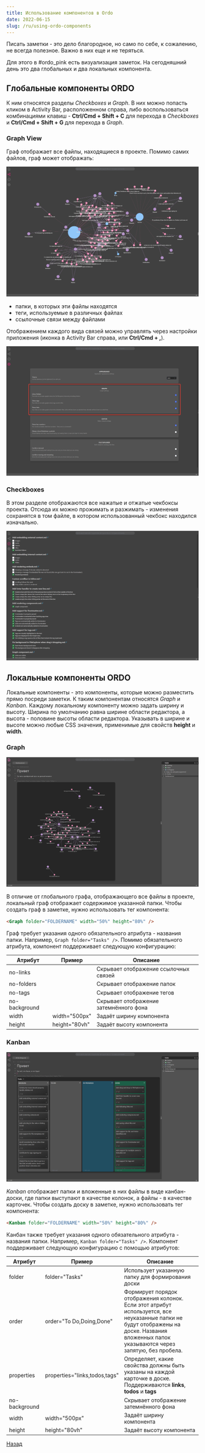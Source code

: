 ```yaml
---
title: Использование компонентов в Ordo
date: 2022-06-15
slug: /ru/using-ordo-components
---
```


Писать заметки - это дело благородное, но само по себе, к сожалению, не всегда полезное. Важно в них еще и не теряться.

Для этого в #ordo_pink есть визуализация заметок. На сегодняшний день это два глобальных и два локальных компонента.

## Глобальные компоненты ORDO

К ним относятся разделы _Checkboxes_ и _Graph_. В них можно попасть кликом в Activity Bar, расположенном справа, либо воспользоваться
комбинациями клавиш - **Ctrl/Cmd + Shift + C** для перехода в _Checkboxes_ и **Ctrl/Cmd + Shift + G** для перехода в _Graph_.

### Graph View

Граф отображает все файлы, находящиеся в проекте. Помимо самих файлов, граф может отображать:

![Graph View](./graph.png)

- папки, в которых эти файлы находятся
- теги, используемые в различных файлах
- ссылочные связи между файлами

Отображением каждого вида связей можно управлять через настройки приложения (иконка в Activity Bar справа, или **Ctrl/Cmd + ,**).

![Graph Settings](./settings.png)

### Checkboxes

В этом разделе отображаются все нажатые и отжатые чекбоксы проекта. Отсюда их можно прожимать и разжимать - изменения сохранятся
в том файле, в котором использованный чекбокс находился изначально.

![Checkboxes](./checkboxes.png)

## Локальные компоненты ORDO

Локальные компоненты - это компоненты, которые можно разместить прямо посреди заметки. К таким компонентам относятся _Graph_
и _Kanban_. Каждому локальному компоненту можно задать ширину и высоту. Ширина по умолчанию равна ширине области редактора, а высота -
половине высоты области редактора. Указывать в ширине и высоте можно любые CSS значения, применимые для свойств **height** и **width**.

### Graph

![Done](./done.png)

В отличие от глобального графа, отображающего все файлы в проекте, локальный граф отображает содержимое указанной папки. Чтобы создать
граф в заметке, нужно использовать тег компонента:

```markdown
<Graph folder="FOLDERNAME" width="50%" height="80%" />
```

Граф требует указания одного обязательного атрибута - названия папки. Например, `Graph folder="Tasks" />`. Помимо обязательного атрибута,
компонент поддерживает следующую конфигурацию:

| Атрибут       | Пример        | Описание                               |
| ------------- | ------------- | -------------------------------------- |
| no-links      |               | Скрывает отображение ссылочных связей  |
| no-folders    |               | Скрывает отображение папок             |
| no-tags       |               | Скрывает отображение тегов             |
| no-background |               | Скрывает отображение затемнённого фона |
| width         | width="500px" | Задаёт ширину компонента               |
| height        | height="80vh" | Задаёт высоту компонента               |

### Kanban

![All the Things](./all-the-things.png)

_Kanban_ отображает папки и вложенные в них файлы в виде канбан-доски, где папки выступают в качестве колонок, а файлы - в качестве
карточек. Чтобы создать доску в заметке, нужно использовать тег компонента:

```markdown
<Kanban folder="FOLDERNAME" width="50%" height="80%" />
```

Канбан также требует указания одного обязательного атрибута - названия папки. Например, `Kanban folder="Tasks" />`.
Компонент поддерживает следующую конфигурацию с помощью атрибутов:

| Атрибут       | Пример                        | Описание                                                                                                                                                                                    |
| ------------- | ----------------------------- | ------------------------------------------------------------------------------------------------------------------------------------------------------------------------------------------- |
| folder        | folder="Tasks"                | Использует указанную папку для формирования доски                                                                                                                                           |
| order         | order="To Do,Doing,Done"      | Формирует порядок отображения колонок. Если этот атрибут используется, все неуказанные папки не будут отображены на доске. Названия вложенных папок указываются через запятую, без пробела. |
| properties    | properties="links,todos,tags" | Определяет, какие свойства должны быть указаны на каждой карточке в доске. Поддерживаются **links**, **todos** и **tags**                                                                   |
| no-background |                               | Скрывает отображение затемнённого фона                                                                                                                                                      |
| width         | width="500px"                 | Задаёт ширину компонента                                                                                                                                                                    |
| height        | height="80vh"                 | Задаёт высоту компонента                                                                                                                                                                    |

[Назад](/ru/linking-your-thinking)
